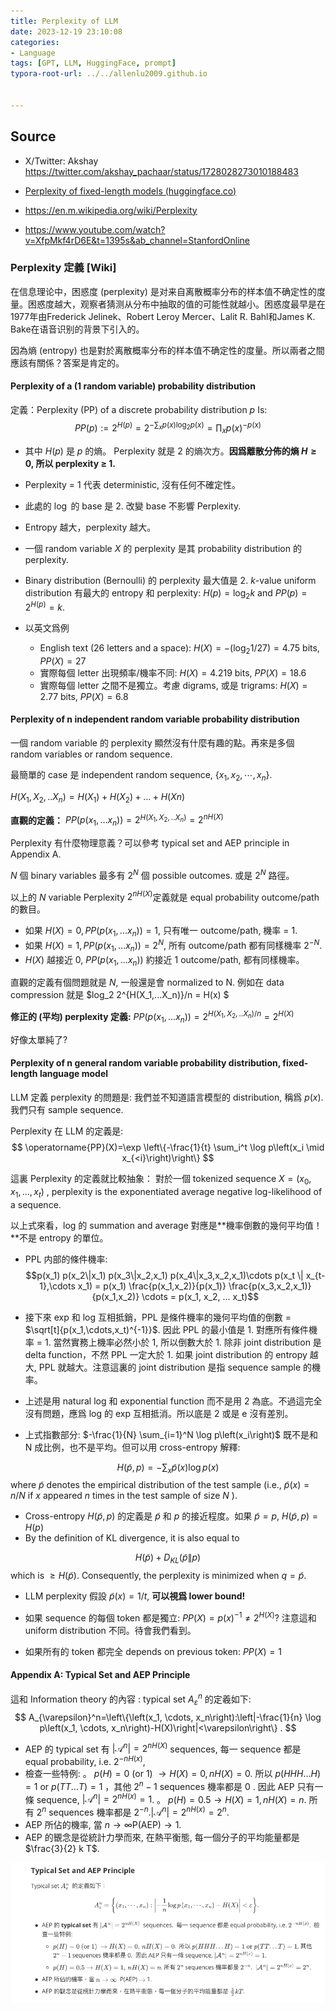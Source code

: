 ```yaml
---
title: Perplexity of LLM
date: 2023-12-19 23:10:08
categories:
- Language
tags: [GPT, LLM, HuggingFace, prompt]
typora-root-url: ../../allenlu2009.github.io


---
```






## Source

* X/Twitter: Akshay  https://twitter.com/akshay_pachaar/status/1728028273010188483

* [Perplexity of fixed-length models (huggingface.co)](https://huggingface.co/docs/transformers/perplexity)

* https://en.m.wikipedia.org/wiki/Perplexity

* https://www.youtube.com/watch?v=XfpMkf4rD6E&t=1395s&ab_channel=StanfordOnline



### Perplexity 定義 [Wiki]

在信息理论中，困惑度 (perplexity) 是对来自离散概率分布的样本值不确定性的度量。困惑度越大，观察者猜测从分布中抽取的值的可能性就越小。困惑度最早是在1977年由Frederick Jelinek、Robert Leroy Mercer、Lalit R. Bahl和James K. Bake在语音识别的背景下引入的。

因為熵 (entropy) 也是對於离散概率分布的样本值不确定性的度量。所以兩者之間應該有關係？答案是肯定的。



#### Perplexity of a (1 random variable) probability distribution

定義：Perplexity (PP) of a discrete probability distribution $p$ Is:
$$
PP(p):=2^{H(p)}=2^{-\sum_x p(x) \log _2 p(x)}=\prod_x p(x)^{-p(x)}
$$

* 其中 $H(p)$ 是 $p$ 的熵。 Perplexity 就是 2 的熵次方。**因爲離散分佈的熵 $H \ge 0$, 所以 perplexity $\ge$ 1.**
* Perplexity = 1 代表 deterministic, 沒有任何不確定性。
* 此處的 $\log$ 的 base 是 2.  改變 base 不影響 Perplexity.
* Entropy 越大，perplexity 越大。
* 一個 random variable $X$ 的 perplexity 是其 probability distribution 的 perplexity.
* Binary distribution (Bernoulli) 的 perplexity 最大值是 2.  $k$-value uniform distribution 有最大的 entropy 和 perplexity:  $H(p) = \log_2k$ and $PP(p) = 2^{H(p)} = k$.



* 以英文爲例
  * English text (26 letters and a space):  $H(X) = -(\log_2 1/27) = 4.75$ bits,   $PP(X) = 27$
  * 實際每個 letter 出現頻率/機率不同:  $H(X) = 4.219$ bits,   $PP(X) = 18.6$
  * 實際每個 letter 之間不是獨立。考慮 digrams, 或是 trigrams:  $H(X) = 2.77$ bits,   $PP(X) = 6.8$



#### Perplexity of n independent random variable probability distribution

一個 random variable 的 perplexity 顯然沒有什麼有趣的點。再來是多個 random variables or random sequence.

最簡單的 case 是 independent random sequence, $\{x_1, x_2, \cdots, x_n\}$.  

$H(X_1, X_2, ..X_n) = H(X_1) + H(X_2) + ... + H(Xn)$



**直觀的定義：** $PP(p(x_1, ...x_n)) = 2 ^ {H(X_1, X_2, .. X_n)} = 2 ^{n H(X)}$

Perplexity 有什麼物理意義？可以參考 typical set and AEP principle in Appendix A.

$N$ 個 binary variables 最多有 $2^N$ 個 possible outcomes.  或是 $2^N$ 路徑。

以上的 $N$ variable Perplexity $2^{n H(X)}$定義就是 equal probability outcome/path 的數目。 

* 如果 $H(X) = 0, PP(p(x_1, ...x_n)) = 1$,  只有唯一 outcome/path,  機率 = 1.
*  如果 $H(X) = 1, PP(p(x_1, ...x_n)) = 2^N$,  所有 outcome/path 都有同樣機率 $2^{-N}$.
* $H(X)$ 越接近 0,  $PP(p(x_1, ...x_n))$  約接近 1 outcome/path, 都有同樣機率。



直觀的定義有個問題就是 $N$,  一般還是會 normalized to N.   例如在 data compression 就是 $log_2 2^{H(X_1,...X_n)}/n = H(x) $

**修正的 (平均) perplexity 定義:**  $PP(p(x_1, ...x_n)) = 2 ^ {H(X_1, X_2, .. X_n)/n} = 2 ^{H(X)}$

好像太單純了?



#### Perplexity of n general random variable probability distribution, fixed-length language model

LLM 定義 perplexity 的問題是: 我們並不知道語言模型的 distribution, 稱爲 $p(x)$.   我們只有 sample sequence.   

Perplexity 在 LLM 的定義是:
$$
\operatorname{PP}(X)=\exp \left\{-\frac{1}{t} \sum_i^t \log p\left(x_i \mid x_{<i}\right)\right\}
$$

這裏 Perplexity 的定義就比較抽象： 對於一個 tokenized sequence $X = (x_0, x_1, ..., x_t)$ , perplexity is the exponentiated average negative log-likelihood of a sequence.  

以上式來看，log 的 summation and average 對應是**機率倒數的幾何平均值！**不是 entropy 的單位。

* PPL 内部的條件機率:
  $$p(x_1) p(x_2\|x_1) p(x_3\|x_2,x_1) p(x_4\|x_3,x_2,x_1)\cdots p(x_t \| x_{t-1},\cdots x_1) =  p(x_1) \frac{p(x_1,x_2)}{p(x_1)} \frac{p(x_3,x_2,x_1)}{p(x_1,x_2)} \cdots = p(x_1, x_2, ... x_t)$$

* 接下來 exp 和 log 互相抵銷，PPL 是條件機率的幾何平均值的倒數 = $\sqrt[t]{p(x_1,\cdots,x_t)^{-1}}$.   因此 PPL 的最小值是 1.   對應所有條件機率 = 1.  當然實務上機率必然小於 1, 所以倒數大於 1.  除非 joint distribution 是 delta function，不然 PPL 一定大於 1.   如果 joint distribution 的 entropy 越大,  PPL 就越大。注意這裏的 joint distribution 是指 sequence sample 的機率。
* 上述是用 natural log 和 exponential function 而不是用 2 為底。不過這完全沒有問題，應爲 log 的 exp 互相抵消。所以底是 2 或是 e 沒有差別。


* 上式指數部分:  $-\frac{1}{N} \sum_{i=1}^N \log  p\left(x_i\right)$  既不是和 N 成比例，也不是平均。但可以用 cross-entropy 解釋:

$$
H(\tilde{p}, p)=-\sum_x \tilde{p}(x) \log  p(x)
$$
​			where $\tilde{p}$ denotes the empirical distribution of the test sample (i.e., $\tilde{p}(x)=n / N$ if $x$ appeared $n$ times in the test sample of size $N$ ).

* Cross-entropy $H(\tilde{p},p)$ 的定義是 $\tilde{p}$ 和 $p$ 的接近程度。如果 $\tilde{p} = p$,  $H(\tilde{p},p) = H(p)$
* By the definition of $\mathrm{KL}$ divergence, it is also equal to

$$
H(\tilde{p})+D_{K L}(\tilde{p} \| p)
$$
​					which is $\geq H(\tilde{p})$. Consequently, the perplexity is minimized when $q=\tilde{p}$. 

* LLM perplexity 假設 $\tilde{p}(x) = 1/t$, **可以視爲 lower bound!**



* 如果 sequence 的每個 token 都是獨立:  $PP(X) = p(x)^{-1} \ne 2^{H(X)}$?  注意這和 uniform distribution 不同。待會我們看到。
* 如果所有的 token 都完全 depends on previous token:  $PP(X) = 1$ 



#### Appendix A: Typical Set and AEP Principle

這和 Information theory 的內容 : typical set $A_{\varepsilon}^n$ 的定羲如下:
$$
A_{\varepsilon}^n=\left\{\left(x_1, \cdots, x_n\right):\left|-\frac{1}{n} \log p\left(x_1, \cdots, x_n\right)-H(X)\right|<\varepsilon\right\} .
$$

- AEP 的 typical set 有 $\left|\mathcal{A}^n\right|=2^{n H(X)}$ sequences, 每一 sequence 都是 equal probability, i.e. $2^{-n H(x)}$, 
- 檢查一些特例:
  。 $p(H)=0$ (or 1) $\rightarrow H(X)=0, n H(X)=0$. 所以 $p(H H H \ldots H)=1$ or $p(T T \ldots T)=1$ ，其他 $2^n-1$ sequences 機率都是 0 . 因此 AEP 只有一條 sequence, $\left|\mathcal{A}^n\right|=2^{n H(x)}=1$.
  。 $p(H)=0.5 \rightarrow H(X)=1, n H(X)=n$. 所有 $2^n$ sequences 機率都是 $2^{-n} .\left|\mathcal{A}^n\right|=2^{n H(x)}=2^n$.
- AEP 所佔的機率, 當 $n \rightarrow \infty \mathrm{P}(\mathrm{AEP}) \rightarrow 1$.
- AEP 的䚐念是從統計力學而來, 在熱平衡態, 每一個分子的平均能量都是 $\frac{3}{2} k T$.

<img src="/media/image-20231219223300389.png" alt="image-20231219223300389" style="zoom:80%;" />

